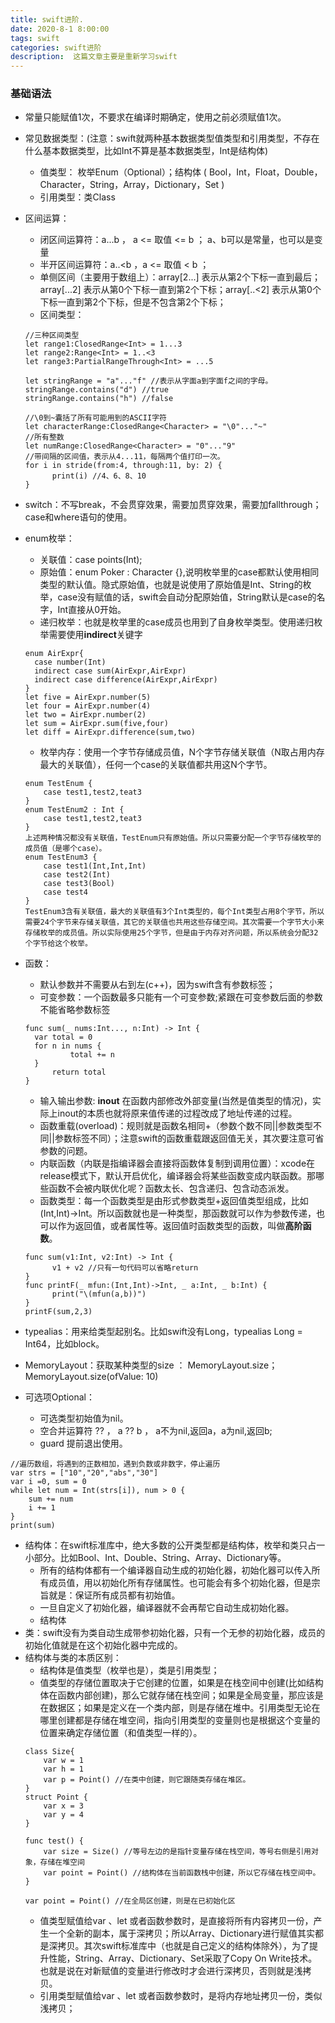 ```yaml
---
title: swift进阶.
date: 2020-8-1 8:00:00
tags: swift
categories: swift进阶
description:  这篇文章主要是重新学习swift
---
```


### 基础语法

* 常量只能赋值1次，不要求在编译时期确定，使用之前必须赋值1次。

* 常见数据类型：(注意：swift就两种基本数据类型值类型和引用类型，不存在什么基本数据类型，比如Int不算是基本数据类型，Int是结构体)
  * 值类型： 枚举Enum（Optional）；结构体 ( Bool，Int，Float，Double，Character，String，Array，Dictionary，Set )
  * 引用类型：类Class

* 区间运算：
  * 闭区间运算符：a...b  ， a <= 取值 <= b ； a、b可以是常量，也可以是变量
  * 半开区间运算符：a..<b ，a <= 取值 < b ；
  * 单侧区间（主要用于数组上）：array[2...] 表示从第2个下标一直到最后；array[...2] 表示从第0个下标一直到第2个下标；array[..<2] 表示从第0个下标一直到第2个下标，但是不包含第2个下标；
  * 区间类型：
  ```
  //三种区间类型
  let range1:ClosedRange<Int> = 1...3
  let range2:Range<Int> = 1..<3
  let range3:PartialRangeThrough<Int> = ...5
  
  let stringRange = "a"..."f" //表示从字面a到字面f之间的字母。
  stringRange.contains("d") //true
  stringRange.contains("h") //false
  
  //\0到~囊括了所有可能用到的ASCII字符
  let characterRange:ClosedRange<Character> = "\0"..."~"
  //所有整数
  let numRange:ClosedRange<Character> = "0"..."9"
  //带间隔的区间值，表示从4...11，每隔两个值打印一次。
  for i in stride(from:4, through:11, by: 2) {
        print(i) //4、6、8、10
  }
  ```

* switch：不写break，不会贯穿效果，需要加贯穿效果，需要加fallthrough；case和where语句的使用。

* enum枚举：
  * 关联值：case points(Int);
  * 原始值：enum Poker : Character {},说明枚举里的case都默认使用相同类型的默认值。隐式原始值，也就是说使用了原始值是Int、String的枚举，case没有赋值的话，swift会自动分配原始值，String默认是case的名字，Int直接从0开始。
  * 递归枚举：也就是枚举里的case成员也用到了自身枚举类型。使用递归枚举需要使用**indirect**关键字
  ```
  enum AirExpr{
  	case number(Int)
  	indirect case sum(AirExpr,AirExpr)
  	indirect case difference(AirExpr,AirExpr)
  }
  let five = AirExpr.number(5)
  let four = AirExpr.number(4)
  let two = AirExpr.number(2)
  let sum = AirExpr.sum(five,four)
  let diff = AirExpr.difference(sum,two)
  ```
  * 枚举内存：使用一个字节存储成员值，N个字节存储关联值（N取占用内存最大的关联值），任何一个case的关联值都共用这N个字节。
  ```
  enum TestEnum {
      case test1,test2,teat3
  }
  enum TestEnum2 : Int {
      case test1,test2,teat3
  }
  上述两种情况都没有关联值，TestEnum只有原始值。所以只需要分配一个字节存储枚举的成员值（是哪个case）。
  enum TestEnum3 {
      case test1(Int,Int,Int)
      case test2(Int)
      case test3(Bool)
      case test4
  }
  TestEnum3含有关联值，最大的关联值有3个Int类型的，每个Int类型占用8个字节，所以需要24个字节来存储关联值，其它的关联值也共用这些存储空间。其次需要一个字节大小来存储枚举的成员值。所以实际使用25个字节，但是由于内存对齐问题，所以系统会分配32个字节给这个枚举。
  
  ```

* 函数：
  * 默认参数并不需要从右到左(c++)，因为swift含有参数标签；
  * 可变参数：一个函数最多只能有一个可变参数;紧跟在可变参数后面的参数不能省略参数标签
  ```
  func sum(_ nums:Int..., n:Int) -> Int {
  	var total = 0
  	for n in nums {
            total += n
  	}
        return total
  }
  ```
  * 输入输出参数: **inout** 在函数内部修改外部变量(当然是值类型的情况)，实际上inout的本质也就将原来值传递的过程改成了地址传递的过程。
  * 函数重载(overload)：规则就是函数名相同+（参数个数不同||参数类型不同||参数标签不同）；注意swift的函数重载跟返回值无关，其次要注意可省参数的问题。
  * 内联函数（内联是指编译器会直接将函数体复制到调用位置）：xcode在release模式下，默认开启优化，编译器会将某些函数变成内联函数。那哪些函数不会被内联优化呢？函数太长、包含递归、包含动态派发。
  * 函数类型：每一个函数类型是由形式参数类型+返回值类型组成，比如(Int,Int)->Int。所以函数就也是一种类型，那函数就可以作为参数传递，也可以作为返回值，或者属性等。返回值时函数类型的函数，叫做**高阶函数**。
  ```
  func sum(v1:Int, v2:Int) -> Int {
        v1 + v2 //只有一句代码可以省略return
  }
  func printF(_ mfun:(Int,Int)->Int, _ a:Int, _ b:Int) {
        print("\(mfun(a,b))")
  }
  printF(sum,2,3)
  ```

* typealias：用来给类型起别名。比如swift没有Long，typealias Long = Int64，比如block。

* MemoryLayout：获取某种类型的size ： MemoryLayout<Int>.size；MemoryLayout.size(ofValue: 10)

* 可选项Optional：
  * 可选类型初始值为nil。
  * 空合并运算符 ?? ， a ?? b ， a不为nil,返回a，a为nil,返回b;
  * guard 提前退出使用。
```
//遍历数组，将遇到的正数相加，遇到负数或非数字，停止遍历
var strs = ["10","20","abs","30"]
var i =0, sum = 0
while let num = Int(strs[i]), num > 0 {
    sum += num
    i += 1
}
print(sum)
```
* 结构体：在swift标准库中，绝大多数的公开类型都是结构体，枚举和类只占一小部分。比如Bool、Int、Double、String、Array、Dictionary等。
  * 所有的结构体都有一个编译器自动生成的初始化器，初始化器可以传入所有成员值，用以初始化所有存储属性。也可能会有多个初始化器，但是宗旨就是：保证所有成员都有初始值。
  * 一旦自定义了初始化器，编译器就不会再帮它自动生成初始化器。
  * 结构体
* 类：swift没有为类自动生成带参初始化器，只有一个无参的初始化器，成员的初始化值就是在这个初始化器中完成的。
* 结构体与类的本质区别：
	* 结构体是值类型（枚举也是），类是引用类型；
	* 值类型的存储位置取决于它创建的位置，如果是在栈空间中创建(比如结构体在函数内部创建)，那么它就存储在栈空间；如果是全局变量，那应该是在数据区；如果是定义在一个类内部，则是存储在堆中。引用类型无论在哪里创建都是存储在堆空间，指向引用类型的变量则也是根据这个变量的位置来确定存储位置（和值类型一样的）。
	```
	class Size{
        var w = 1
        var h = 1
        var p = Point() //在类中创建，则它跟随类存储在堆区。
	}
	struct Point {
        var x = 3
        var y = 4
	}
	
	func test() {
        var size = Size() //等号左边的是指针变量存储在栈空间，等号右侧是引用对象，存储在堆空间
        var point = Point() //结构体在当前函数栈中创建，所以它存储在栈空间中。
	}
	
	var point = Point() //在全局区创建，则是在已初始化区
	
	```
	* 值类型赋值给var 、let 或者函数参数时，是直接将所有内容拷贝一份，产生一个全新的副本，属于深拷贝；所以Array、Dictionary进行赋值其实都是深拷贝。其次swift标准库中（也就是自己定义的结构体除外），为了提升性能，String、Array、Dictionary、Set采取了Copy On Write技术。也就是说在对新赋值的变量进行修改时才会进行深拷贝，否则就是浅拷贝。
	* 引用类型赋值给var 、let 或者函数参数时，是将内存地址拷贝一份，类似浅拷贝；
